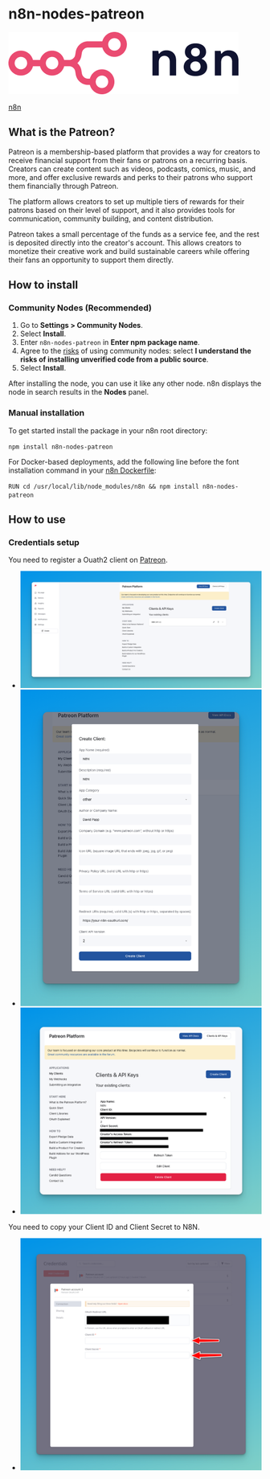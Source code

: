 # n8n-nodes-patreon

![n8n.io - Workflow Automation](https://raw.githubusercontent.com/n8n-io/n8n/master/assets/n8n-logo.png)

[n8n](https://www.n8n.io)

## What is the Patreon?

Patreon is a membership-based platform that provides a way for creators to receive financial support from their fans or patrons on a recurring basis. Creators can create content such as videos, podcasts, comics, music, and more, and offer exclusive rewards and perks to their patrons who support them financially through Patreon.

The platform allows creators to set up multiple tiers of rewards for their patrons based on their level of support, and it also provides tools for communication, community building, and content distribution.

Patreon takes a small percentage of the funds as a service fee, and the rest is deposited directly into the creator's account. This allows creators to monetize their creative work and build sustainable careers while offering their fans an opportunity to support them directly.


## How to install

### Community Nodes (Recommended)

1. Go to **Settings > Community Nodes**.
2. Select **Install**.
3. Enter `n8n-nodes-patreon` in **Enter npm package name**.
4. Agree to the [risks](https://docs.n8n.io/integrations/community-nodes/risks/) of using community nodes: select **I understand the risks of installing unverified code from a public source**.
5. Select **Install**.

After installing the node, you can use it like any other node. n8n displays the node in search results in the **Nodes** panel.

### Manual installation

To get started install the package in your n8n root directory:

`npm install n8n-nodes-patreon`

For Docker-based deployments, add the following line before the font installation command in your [n8n Dockerfile](https://github.com/n8n-io/n8n/blob/master/docker/images/n8n/Dockerfile):

`RUN cd /usr/local/lib/node_modules/n8n && npm install n8n-nodes-patreon`

## How to use

### Credentials setup

You need to register a Ouath2 client on [Patreon](https://www.patreon.com/portal/registration/register-clients).

- ![1st step](https://raw.githubusercontent.com/pigri/n8n-nodes-patreon/master/assets/1st_step.png)
- ![2nd step](https://raw.githubusercontent.com/pigri/n8n-nodes-patreon/master/assets/2nd_step.png)
- ![3rd step](https://raw.githubusercontent.com/pigri/n8n-nodes-patreon/master/assets/3rd_step.png)

You need to copy your Client ID and Client Secret to N8N.

- ![4th step](https://raw.githubusercontent.com/pigri/n8n-nodes-patreon/master/assets/4th_step.png)
